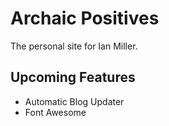 # Archaic Positives

The personal site for Ian Miller.

## Upcoming Features

- Automatic Blog Updater
- Font Awesome

